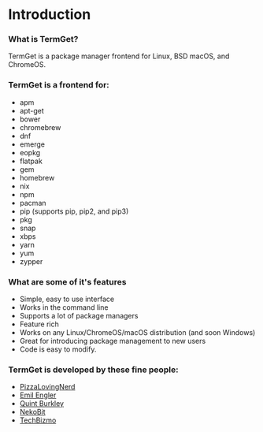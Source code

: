 # Introduction
### What is TermGet?
TermGet is a package manager frontend for Linux, BSD macOS, and ChromeOS.

### TermGet is a frontend for:

 - apm
 - apt-get
 - bower
 - chromebrew
 - dnf
 - emerge
 - eopkg
 - flatpak
 - gem
 - homebrew
 - nix
 - npm
 - pacman
 - pip (supports pip, pip2, and pip3)
 - pkg
 - snap
 - xbps
 - yarn
 - yum
 - zypper

### What are some of it's features

 - Simple, easy to use interface
 - Works in the command line
 - Supports a lot of package managers
 - Feature rich
 - Works on any Linux/ChromeOS/macOS distribution (and soon Windows)
 - Great for introducing package management to new users
 - Code is easy to modify.

### TermGet is developed by these fine people:

 - [PizzaLovingNerd](https://github.com/pizzalovingnerd)
 - [Emil Engler](https://github.com/emilengler)
 - [Quint Burkley](https://github.com/qwow5)
 - [NekoBit](https://github.com/nekobit1)
 - [TechBizmo](https://github.com/techbizmo)

